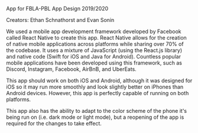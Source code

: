 App for FBLA-PBL App Design 2019/2020

Creators: Ethan Schnathorst and Evan Sonin

We used a mobile app development framework developed by Facebook called React Native to create this app. React Native allows for the creation of native mobile applications across platforms while sharing over 70% of the codebase. It uses a mixture of JavaScript (using the React.js library) and native code (Swift for iOS and Java for Android). Countless popular mobile applications have been developed using this framework, such as Discord, Instagram, Facebook, AirBnB, and UberEats.

This app should work on both iOS and Android, although it was designed for iOS so it may run more smoothly and look slightly better on iPhones than Android devices. However, this app is perfectly capable of running on both platforms.

This app also has the ability to adapt to the color scheme of the phone it's being run on (i.e. dark mode or light mode), but a reopening of the app is required for the changes to take effect.
